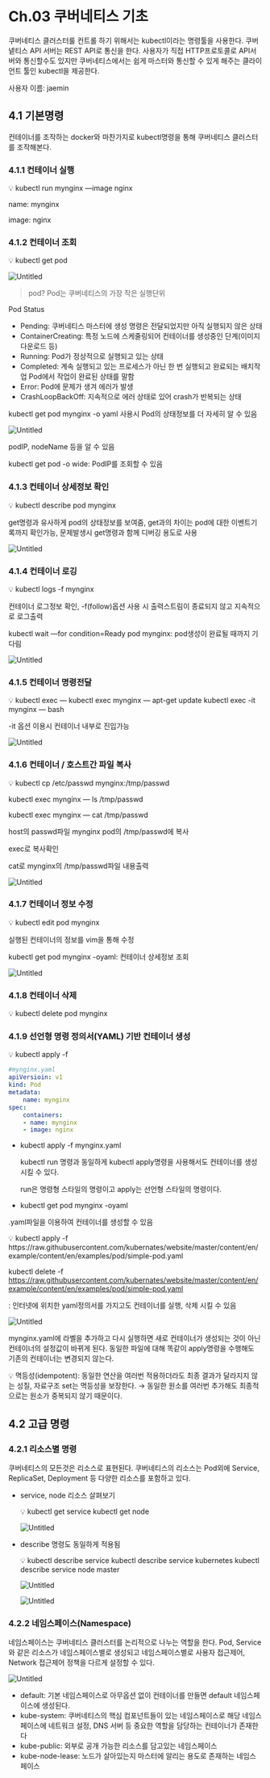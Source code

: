 # Ch.03 쿠버네티스 기초

쿠버네티스 클러스터룰 컨트롤 하기 위해서는 kubectl이라는 명령툴을 사용한다. 쿠버넽티스 API 서버는 REST API로 통신을 한다. 사용자가 직접 HTTP프로토콜로 API서버와 통신할수도 있지만 쿠버네티스에서는 쉽게 마스터와 통신할 수 있게 해주는 클라이언트 툴인 kubectl을 제공한다.

사용자 이름: jaemin

## 4.1 기본명령

컨테이너를 조작하는 docker와 마찬가지로 kubectl명령을 통해 쿠버네티스 클러스터를 조작해본다.

### 4.1.1 컨테이너 실행

<aside>
💡 kubectl run mynginx —image nginx

</aside>

name: mynginx

image: nginx

### 4.1.2 컨테이너 조회

<aside>
💡 kubectl get pod

</aside>

![Untitled](https://s3-us-west-2.amazonaws.com/secure.notion-static.com/fd08609f-8bca-4509-9d23-781e7a328648/Untitled.png)

> pod?
Pod는 쿠버네티스의 가장 작은 실행단위
> 

Pod Status

- Pending: 쿠버네티스 마스터에 생성 명령은 전달되었지만 아직 실행되지 않은 상태
- ContainerCreating: 특정 노드에 스케줄링되어 컨테이너를 생성중인 단계(이미지 다운로드 등)
- Running: Pod가 정상적으로 실행되고 있는 상태
- Completed: 계속 실행되고 있는 프로세스가 아닌 한 번 실행되고 완료되는 배치작업 Pod에서 작업이 완료된 상태를 말함
- Error: Pod에 문제가 생겨 에러가 발생
- CrashLoopBackOff: 지속적으로 에러 상태로 있어 crash가 반복되는 상태

kubectl get pod mynginx -o yaml 사용시 Pod의 상태정보를 더 자세히 알 수 있음

![Untitled](https://s3-us-west-2.amazonaws.com/secure.notion-static.com/88f68830-8f62-48bf-addf-ed15ede869fa/Untitled.png)

podIP, nodeName 등을 알 수 있음

kubectl get pod -o wide: PodIP를 조회할 수 있음

### 4.1.3 컨테이너 상세정보 확인

<aside>
💡 kubectl describe pod mynginx

</aside>

get명령과 유사하게 pod의 상태정보를 보여줌, get과의 차이는 pod에 대한 이벤트기록까지 확인가능, 문제발생시 get명령과 함께 디버깅 용도로 사용

![Untitled](https://s3-us-west-2.amazonaws.com/secure.notion-static.com/c792dc6c-ef48-4f80-adb4-d1fd2b0fa67c/Untitled.png)

### 4.1.4 컨테이너 로깅

<aside>
💡 kubectl logs -f mynginx

</aside>

컨테이너 로그정보 확인, -f(follow)옵션 사용 시 출력스트림이 종료되지 않고 지속적으로 로그출력

kubectl wait —for condition=Ready pod mynginx: pod생성이 완료될 때까지 기다림

![Untitled](https://s3-us-west-2.amazonaws.com/secure.notion-static.com/0733c682-c34d-4585-90dd-0457ec628ee8/Untitled.png)

### 4.1.5 컨테이너 명령전달

<aside>
💡 kubectl exec <NAME> — <CMD>
kubectl exec mynginx — apt-get update
kubectl exec -it mynginx — bash

</aside>

-it 옵션 이용시 컨테이너 내부로 진입가능

![Untitled](https://s3-us-west-2.amazonaws.com/secure.notion-static.com/bbb27b6d-2469-4c0a-82c2-bd1b5db6fb8b/Untitled.png)

### 4.1.6 컨테이너 / 호스트간 파일 복사

<aside>
💡 kubectl cp /etc/passwd mynginx:/tmp/passwd

kubectl exec mynginx — ls /tmp/passwd

kubectl exec mynginx — cat /tmp/passwd

</aside>

host의 passwd파일 mynginx pod의 /tmp/passwd에 복사

exec로 복사확인

cat로 mynginx의 /tmp/passwd파일 내용출력

![Untitled](https://s3-us-west-2.amazonaws.com/secure.notion-static.com/7d0e1e05-34c9-489b-9a90-796885e4f9e0/Untitled.png)

### 4.1.7 컨테이너 정보 수정

<aside>
💡 kubectl edit pod mynginx

</aside>

실행된 컨테이너의 정보를 vim을 통해 수정

kubectl get pod mynginx -oyaml: 컨테이너 상세정보 조회

![Untitled](https://s3-us-west-2.amazonaws.com/secure.notion-static.com/e9960ae0-75d6-42d1-b821-ff153e762073/Untitled.png)

### 4.1.8 컨테이너 삭제

<aside>
💡 kubectl delete pod mynginx

</aside>

### 4.1.9 선언형 명령 정의서(YAML) 기반 컨테이너 생성

<aside>
💡 kubectl apply -f <FILE_NAME>

</aside>

```yaml
#mynginx.yaml
apiVersioin: v1
kind: Pod
metadata: 
    name: mynginx
spec:
    containers:
    - name: mynginx
    - image: nginx
```

- kubectl apply -f mynginx.yaml
    
    kubectl run 명령과 동일하게 kubectl apply명령을 사용해서도 컨테이너를 생성시킬 수 있다.
    
    run은 명령형 스타일의 명령이고 apply는 선언형 스타일의 명령이다.
    
- kubectl get pod mynginx -oyaml

.yaml파일을 이용하여 컨테이너를 생성할 수 있음

<aside>
💡 kubectl apply -f https://raw.githubusercontent.com/kubernates/website/master/content/en/example/content/en/examples/pod/simple-pod.yaml

kubectl delete -f https://raw.githubusercontent.com/kubernates/website/master/content/en/example/content/en/examples/pod/simple-pod.yaml

</aside>

: 인터넷에 위치한 yaml정의서를 가지고도 컨테이너를 실행, 삭제 시킬 수 있음

![Untitled](https://s3-us-west-2.amazonaws.com/secure.notion-static.com/c8e6d729-b54b-41c9-95f2-4b1af9a5c812/Untitled.png)

mynginx.yaml에  라벨을 추가하고 다시 실행하면 새로 컨테이너가 생성되는 것이 아닌 컨테이너의 설정값이 바뀌게 된다. 동일한 파일에 대해 똑같이 apply명령을 수행해도 기존의 컨테이너는 변경되지 않는다.

<aside>
💡 멱등성(idempotent): 동일한 연산을 여러번 적용하더라도 최종 결과가 달라지지 않는 성질, 자료구조 set는 멱등성을 보장한다. → 동일한 원소를 여러번 추가해도 최종적으로는 원소가 중복되지 않기 때문이다.

</aside>

## 4.2 고급 명령

### 4.2.1 리소스별 명령

쿠버네티스의 모든것은 리소스로 표현된다. 쿠버네티스의 리소스는 Pod외에 Service, ReplicaSet, Deployment 등 다양한 리소스를 포함하고 있다.

- service, node 리소스 살펴보기
    
    <aside>
    💡 kubectl get service
    kubectl get node
    
    </aside>
    
    ![Untitled](https://s3-us-west-2.amazonaws.com/secure.notion-static.com/ae37aa30-e88b-456f-8d4c-9d29feb0e10d/Untitled.png)
    
- describe 명령도 동일하게 적용됨
    
    <aside>
    💡 kubectl describe service <service_name>
    kubectl describe service kubernetes
    kubectl describe service node master
    
    </aside>
    
    ![Untitled](https://s3-us-west-2.amazonaws.com/secure.notion-static.com/dd8666fd-d309-4aaf-817b-c09da3be5748/Untitled.png)
    
    ![Untitled](https://s3-us-west-2.amazonaws.com/secure.notion-static.com/885113a0-40e0-4bc1-81f7-b044cf46814b/Untitled.png)
    

### 4.2.2 네임스페이스(Namespace)

네임스페이스는 쿠버네티스 클러스터를 논리적으로 나누는 역할을 한다. Pod, Service와 같은 리소스가 네임스페이스별로 생성되고 네임스페이스별로 사용자 접근제어, Network 접근제어 정책을 다르게 설정할 수 있다.

![Untitled](https://s3-us-west-2.amazonaws.com/secure.notion-static.com/0c6bb90f-8e98-48bb-9117-8aa69bd0bbaa/Untitled.png)

- default: 기본 네임스페이스로 아무옵션 없이 컨테이너를 만들면 default 네임스페이스에 생성된다.
- kube-system: 쿠버네티스의 핵심 컴포넌트들이 있는 네임스페이스로 해당 네임스페이스에 네트워크 설정, DNS 서버 등 중요한 역할을 담당하는 컨테이너가 존재한다
- kube-public: 외부로 공개 가능한 리소스를 담고있는 네임스페이스
- kube-node-lease: 노드가 살아있는지 마스터에 알리는 용도로 존재하는 네임스페이스
